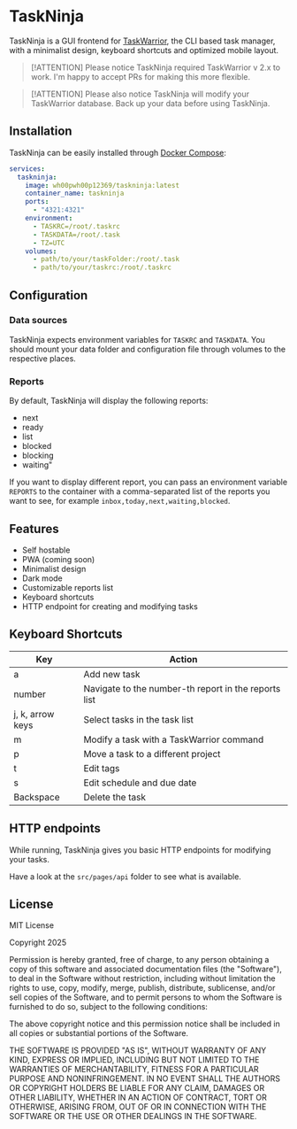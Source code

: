 # TaskNinja

TaskNinja is a GUI frontend for [TaskWarrior](https://github.com/GothenburgBitFactory/taskwarrior), the CLI based task manager, with a minimalist design, keyboard shortcuts and optimized mobile layout.

> [!ATTENTION] Please notice
> TaskNinja required TaskWarrior v 2.x to work.
> I'm happy to accept PRs for making this more flexible.

> [!ATTENTION] Please also notice
> TaskNinja will modify your TaskWarrior database. Back up your data before using TaskNinja.

## Installation

TaskNinja can be easily installed through [Docker Compose](https://docs.docker.com/compose/):

```yml
services:
  taskninja:
    image: wh00pwh00p12369/taskninja:latest
    container_name: taskninja
    ports:
      - "4321:4321"
    environment:
      - TASKRC=/root/.taskrc
      - TASKDATA=/root/.task
      - TZ=UTC
    volumes:
      - path/to/your/taskFolder:/root/.task
      - path/to/your/taskrc:/root/.taskrc
```

## Configuration

### Data sources

TaskNinja expects environment variables for `TASKRC` and `TASKDATA`. You should mount your data folder and configuration file through volumes to the respective places.

### Reports

By default, TaskNinja will display the following reports:

- next
- ready
- list
- blocked
- blocking
- waiting"

If you want to display different report, you can pass an environment variable `REPORTS` to the container with a comma-separated list of the reports you want to see, for example `inbox,today,next,waiting,blocked`.

## Features

- Self hostable
- PWA (coming soon)
- Minimalist design
- Dark mode
- Customizable reports list
- Keyboard shortcuts
- HTTP endpoint for creating and modifying tasks

## Keyboard Shortcuts

| Key              | Action                                               |
| ---------------- | ---------------------------------------------------- |
| a                | Add new task                                         |
| number           | Navigate to the number-th report in the reports list |
| j, k, arrow keys | Select tasks in the task list                        |
| m                | Modify a task with a TaskWarrior command             |
| p                | Move a task to a different project                   |
| t                | Edit tags                                            |
| s                | Edit schedule and due date                           |
| Backspace        | Delete the task                                      |

## HTTP endpoints

While running, TaskNinja gives you basic HTTP endpoints for modifying your tasks.

Have a look at the `src/pages/api` folder to see what is available.

## License

MIT License

Copyright 2025

Permission is hereby granted, free of charge, to any person obtaining a copy of this software and associated documentation files (the "Software"), to deal in the Software without restriction, including without limitation the rights to use, copy, modify, merge, publish, distribute, sublicense, and/or sell copies of the Software, and to permit persons to whom the Software is furnished to do so, subject to the following conditions:

The above copyright notice and this permission notice shall be included in all copies or substantial portions of the Software.

THE SOFTWARE IS PROVIDED "AS IS", WITHOUT WARRANTY OF ANY KIND, EXPRESS OR IMPLIED, INCLUDING BUT NOT LIMITED TO THE WARRANTIES OF MERCHANTABILITY, FITNESS FOR A PARTICULAR PURPOSE AND NONINFRINGEMENT. IN NO EVENT SHALL THE AUTHORS OR COPYRIGHT HOLDERS BE LIABLE FOR ANY CLAIM, DAMAGES OR OTHER LIABILITY, WHETHER IN AN ACTION OF CONTRACT, TORT OR OTHERWISE, ARISING FROM, OUT OF OR IN CONNECTION WITH THE SOFTWARE OR THE USE OR OTHER DEALINGS IN THE SOFTWARE.
